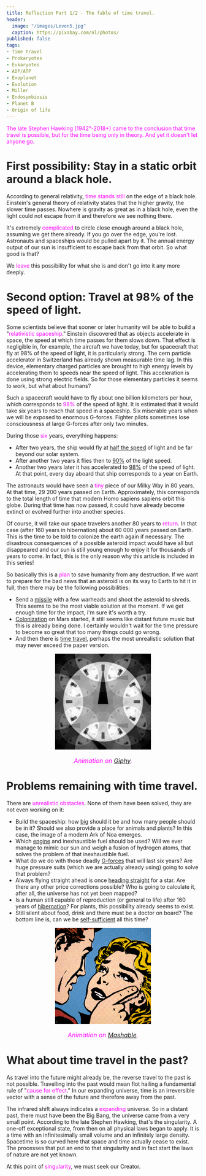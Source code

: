 ```yaml
---
title: Reflection Part 1/2 - The fable of time travel.
header:
  image: "/images/Leven5.jpg"
  caption: https://pixabay.com/nl/photos/
published: false
tags:
- Time travel
- Prokaryotes
- Eukaryotes
- ADP/ATP
- Exoplanet
- Evolution
- Miller
- Endosymbiosis
- Planet B
- Origin of life
---
```


<span style="color: magenta;">The late Stephen Hawking (1942°-2018+) came to the conclusion that time travel is possible, but for the time being only in theory. And yet it doesn't let anyone go.</span>

# First possibility: Stay in a static orbit around a black hole.

According to general relativity, <span style="color: magenta;">time stands still</span> on the edge of a black hole. Einstein's general theory of relativity states that the higher gravity, the slower time passes. Nowhere is gravity as great as in a black hole, even the light could not escape from it and therefore we see nothing there. 

It's extremely <span style="color: magenta;">complicated</span> to circle close enough around a black hole, assuming we get there already. If you go over the edge, you're lost. Astronauts and spaceships would be pulled apart by it. The annual energy output of our sun is insufficient to escape back from that orbit. So what good is that?

We <span style="color: magenta;">leave</span> this possibility for what she is and don't go into it any more deeply.

# Second option: Travel at 98% of the speed of light.

Some scientists believe that sooner or later humanity will be able to build a "<span style="color: magenta;">relativistic spaceship</span>." Einstein discovered that as objects accelerate in space, the speed at which time passes for them slows down. That effect is negligible in, for example, the aircraft we have today, but for spacecraft that fly at 98% of the speed of light, it is particularly strong. The cern particle accelerator in Switzerland has already shown measurable time lag. In this device, elementary charged particles are brought to high energy levels by accelerating them to speeds near the speed of light. This acceleration is done using strong electric fields. So for those elementary particles it seems to work, but what about humans?

Such a spacecraft would have to fly about one billion kilometers per hour, which corresponds to <span style="color: magenta;">98%</span> of the speed of light. It is estimated that it would take six years to reach that speed in a spaceship. Six miserable years when we will be exposed to enormous G-forces. Fighter pilots sometimes lose consciousness at large G-forces after only two minutes.

During those <span style="color: magenta;">six</span> years, everything happens:
* After two years, the ship would fly at <u>half the speed</u> of light and be far beyond our solar system. 
* After another two years it flies then to <u>90%</u> of the light speed.   
* Another two years later it has accelerated to <u>98%</u> of the speed of light. At that point, every day aboard that ship corresponds to a year on Earth. 

The astronauts would have seen a <span style="color: magenta;">tiny</span> piece of our Milky Way in 80 years. At that time, 29 200 years passed on Earth. Approximately, this corresponds to the total length of time that modern Homo sapiens sapiens orbit this globe. During that time has now passed, it could have already become extinct or evolved further into another species.

Of course, it will take our space travelers another 80 years to <span style="color: magenta;">return</span>. In that case (after 160 years in hibernation) about 60 000 years passed on Earth. This is the time to be told to colonize the earth again if necessary. The disastrous consequences of a possible asteroid impact would have all but disappeared and our sun is still young enough to enjoy it for thousands of years to come. In fact, this is the only reason why this article is included in this series!

So basically this is a <span style="color: magenta;">plan</span> to save humanity from any destruction. If we want to prepare for the bad news that an asteroid is on its way to Earth to hit it in full, then there may be the following possibilities:
- Send a <u>missile</u> with a few warheads and shoot the asteroid to shreds. This seems to be the most viable solution at the moment. If we get enough time for the impact, i'm sure it's worth a try.
- <u>Colonization</u> on Mars started, it still seems like distant future music but this is already being done. I certainly wouldn't wait for the time pressure to become so great that too many things could go wrong.
- And then there is <u>time travel</u>, perhaps the most unrealistic solution that may never exceed the paper version.

<div align="center"><img src="/images/Tijdreizen.gif" alt="" width="250" height="250"></div>

<p style="text-align: center; font-size: 12pt;"><span style="color: magenta;"><i>Animation on <a href="https://giphy.com/gifs/time-clock-infinity-3oxRmvU3GAJay6F60g">Giphy</a>.</i></span></p>

# Problems remaining with time travel.

There are <span style="color: magenta;">unrealistic obstacles</span>. None of them have been solved, they are not even working on it:
* Build the spaceship: how <u>big</u> should it be and how many people should be in it? Should we also provide a place for animals and plants? In this case, the image of a modern Ark of Noa emerges. 
* Which <u>engine</u> and inexhaustible fuel should be used? Will we ever manage to mimic our sun and weigh a fusion of hydrogen atoms, that solves the problem of that inexhaustible fuel.
* What do we do with those deadly <u>G-forces</u> that will last six years? Are huge pressure suits (which we are actually already using) going to solve that problem?
* Always flying straight ahead is once <u>heading straight</u> for a star. Are there any other price corrections possible? Who is going to calculate it, after all, the universe has not yet been mapped?
* Is a human still capable of reproduction (or general to life) after 160 years of <u>hibernation</u>? For plants, this possibility already seems to exist.
* Still silent about food, drink and there must be a doctor on board? The bottom line is, can we be <u>self-sufficient</u> all this time?

<div align="center"><img src="/images/Tijdreizen bis.gif" alt="" width="250" height="250"></div>

<p style="text-align: center; font-size: 12pt;"><span style="color: magenta;"><i>Animation on  <a href="https://mondrian.mashable.com/uploads%252Fcard%252Fimage%252F763905%252Ff3e07421-4fe4-4225-b005-9d2318949dab.gif%252Ffull-fit-in__950x534.gif?signature=FkznMMuCZGRgN18R2r932C75Fz4=&source=https%3A%2F%2Fblueprint-api-production.s3.amazonaws.com">Mashable</a>.</i></span></p>

# What about time travel in the past?

As travel into the future might already be, the reverse travel to the past is not possible. Travelling into the past would mean flot hailing a fundamental rule of "<span style="color: magenta;">cause for effect</span>." In our expanding universe, time is an irreversible vector with a sense of the future and therefore away from the past.
                                                                                                          
The infrared shift always indicates a <span style="color: magenta;">expanding</span> universe. So in a distant past, there must have been the Big Bang, the universe came from a very small point. According to the late Stephen Hawking, that's the singularity. A one-off exceptional state, from then on all physical laws began to apply. It is a time with an infinitesimally small volume and an infinitely large density. Spacetime is so curved here that space and time actually cease to exist. The processes that put an end to that singularity and in fact start the laws of nature are not yet known.

At this point of <span style="color: magenta;">singularity</span>, we must seek our Creator.
